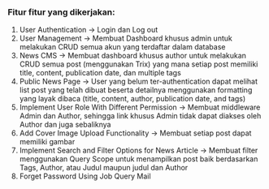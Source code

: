 <h3>Fitur fitur yang dikerjakan:</h3>
<ol>
    <li>User Authentication -> Login dan Log out</li> 
    <li>User Management -> Membuat Dashboard khusus admin untuk melakukan CRUD semua akun yang terdaftar dalam database</li>
    <li>News CMS -> Membuat dashboard khusus author untuk melakukan CRUD semua post (menggunakan Trix) yang mana setiap post memiliki title, content, publication date, dan multiple tags</li>
    <li>Public News Page -> User yang belum ter-authentication dapat melihat list post yang telah dibuat beserta detailnya menggunakan formatting yang layak dibaca (title, content, author, publication date, and tags)</li>
    <li>Implement User Role With Different Permission -> Membuat middleware Admin dan Author, sehingga link khusus Admin tidak dapat diakses oleh Author dan juga sebaliknya</li>
    <li>Add Cover Image Upload Functionality -> Membuat setiap post dapat memiliki gambar</li>
    <li>Implement Search and Filter Options for News Article 
-> Membuat filter menggunakan Query Scope untuk menampilkan post baik berdasarkan Tags, Author, atau Judul maupun judul dan Author</li>
    <li>Forget Password Using Job Query Mail</li>
</ol>
